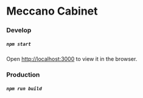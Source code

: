 # Meccano Cabinet

### Develop
##### `npm start`

Open [http://localhost:3000](http://localhost:3000) to view it in the browser.

### Production
##### `npm run build`
